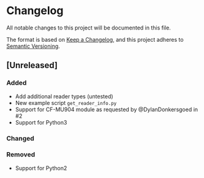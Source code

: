# Changelog
All notable changes to this project will be documented in this file.

The format is based on [Keep a Changelog](https://keepachangelog.com/en/1.0.0/),
and this project adheres to [Semantic Versioning](https://semver.org/spec/v2.0.0.html).

## [Unreleased]

### Added

- Add additional reader types (untested)
- New example script `get_reader_info.py`
- Support for CF-MU904 module as requested by @DylanDonkersgoed in #2
- Support for Python3

### Changed

### Removed

- Support for Python2
